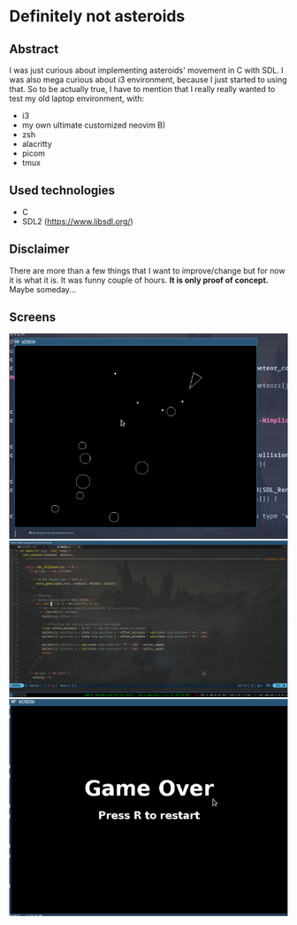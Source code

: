 # Definitely not asteroids

## Abstract

I was just curious about implementing asteroids' movement in C with SDL.
I was also mega curious about i3 environment, because I just started to using that.
So to be actually true, I have to mention that I really really wanted to test my old laptop environment, with:
- i3
- my own ultimate customized neovim B)
- zsh
- alacritty
- picom
- tmux

## Used technologies

- C
- SDL2 (https://www.libsdl.org/)

## Disclaimer

There are more than a few things that I want to improve/change but for now it is what it is. It was funny couple of hours. **It is only proof of concept.** Maybe someday...

## Screens

![screen_1](.readme/screen_1.png)
![screen_2](.readme/screen_2.png)
![screen_3](.readme/screen_3.png)
